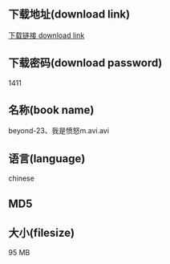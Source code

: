 ## 下载地址(download link)
[下载链接 download link](https://voluble-croquembouche-d321dc.netlify.app/?s=beyond-23%E3%80%81%E6%88%91%E6%98%AF%E6%84%A4%E6%80%92m.avi)

## 下载密码(download password)
1411

## 名称(book name)
beyond-23、我是愤怒m.avi.avi

## 语言(language)
chinese

## MD5


## 大小(filesize)
95 MB
